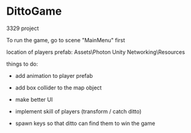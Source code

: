 # DittoGame
3329 project

To run the game, go to scene "MainMenu" first

location of players prefab:
Assets\Photon Unity Networking\Resources

things to do:
- add animation to player prefab

- add box collider to the map object

- make better UI

- implement skill of players (transform / catch ditto)

- spawn keys so that ditto can find them to win the game
